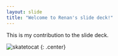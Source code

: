 ```yaml
---
layout: slide
title: "Welcome to Renan's slide deck!"
---
```


This is my contribution to the slide deck.

![skatetocat](https://octodex.github.com/images/skatetocat.png)
{: .center}
